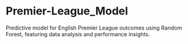 # Premier-League_Model
Predictive model for English Premier League outcomes using Random Forest, featuring data analysis and performance insights.
